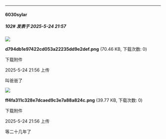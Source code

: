 ﻿
*****

####  6030sylar  
##### 102#       发表于 2025-5-24 21:57

<img src="https://img.stage1st.com/forum/202505/24/215644m0jf7p4e00e4eb47.png" referrerpolicy="no-referrer">

<strong>d794db1e97422cd053a22235dd9e2def.png</strong> (70.46 KB, 下载次数: 0)

下载附件

2025-5-24 21:56 上传

叫爸爸了

<img src="https://img.stage1st.com/forum/202505/24/215658vsdkb2nlk22qkuur.png" referrerpolicy="no-referrer">

<strong>ff4fa311c328e7dcaed9c3e7a88a824c.png</strong> (39.77 KB, 下载次数: 0)

下载附件

2025-5-24 21:56 上传

等二十几年了

